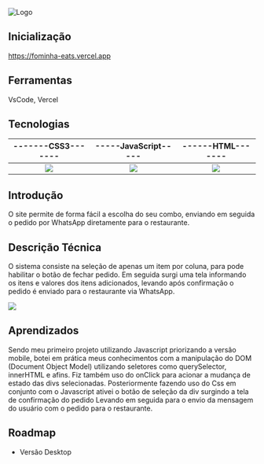 
![Logo](https://media.discordapp.net/attachments/1048269035424456704/1051613157690462228/Sem_Titulo-1.png?width=678&height=610)



## Inicialização

https://fominha-eats.vercel.app

## Ferramentas

VsCode, Vercel

## Tecnologias


-------CSS3-------             |  -----JavaScript-----          |  ------HTML------- 
:-------------------------:|:-------------------------:|:-------------------------:
![](https://cdn.jsdelivr.net/gh/devicons/devicon/icons/css3/css3-original.svg)  |  ![](https://cdn.jsdelivr.net/gh/devicons/devicon/icons/javascript/javascript-original.svg) |  ![](https://camo.githubusercontent.com/da7acacadecf91d6dc02efcd2be086bb6d78ddff19a1b7a0ab2755a6fda8b1e9/68747470733a2f2f63646e2e6a7364656c6976722e6e65742f67682f64657669636f6e732f64657669636f6e2f69636f6e732f68746d6c352f68746d6c352d6f726967696e616c2e737667)
  


## Introdução
O site permite de forma fácil a escolha do seu combo, enviando em seguida o pedido por WhatsApp diretamente para o restaurante.
## Descrição Técnica
O sistema consiste na seleção de apenas um item por coluna, para pode habilitar o botão de fechar pedido.
Em seguida surgi uma tela informando os itens e valores dos itens adicionados, levando após confirmação o pedido é enviado para o restaurante via WhatsApp.

![](https://cdn.discordapp.com/attachments/1048269035424456704/1051633866277933176/2022-12-11_18-57-09.gif) 

## Aprendizados


 Sendo meu primeiro projeto utilizando Javascript priorizando a versão mobile,
botei em prática meus conhecimentos com a manipulação do DOM (Document Object Model) utilizando seletores como
querySelector, innerHTML e afins. Fiz também uso do onClick para acionar a mudança de estado das divs selecionadas.
Posteriormente fazendo uso do Css em conjunto com o Javascript ativei o botão de seleção da div surgindo a tela de confirmação do pedido
Levando em seguida para o envio da mensagem do usuário com o pedido para o restaurante.

## Roadmap

- Versão Desktop



